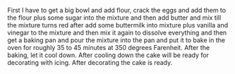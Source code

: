 First I have to get a big bowl and add flour, crack the eggs and add them to the flour plus some sugar into the mixture and then add butter and mix till the mixture turns red after add some buttermilk into mixture plus vanilla and vinegar to the mixture and then mix it again to dissolve everything and then get a baking pan and pour the mixture into the pan and put it to bake in the oven for roughly 35 to 45 minutes at 350 degrees Farenheit.
After the baking, let it cool down.
After cooling down the cake will be ready for decorating with icing. After decorating the cake is ready.

